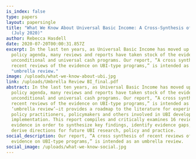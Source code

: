 ```yaml
---
is_index: false
type: papers
layout: papersingle
title: "What We Know About Universal Basic Income: A Cross-Synthesis of Reviews
  (July 2020)"
author: Rebecca Hasdell
date: 2020-07-20T00:00:31.857Z
excerpt: In the last ten years, as Universal Basic Income has moved up the
  policy agenda, many reviews and reports have taken stock of the evidence on
  unconditional and universal cash programs. Our report, “A cross synthesis of
  recent reviews of the evidence on UBI-type programs,” is intended as an
  "umbrella review."
image: /uploads/what-we-know-about-ubi.jpg
link: /uploads/Umbrella Review BI_final.pdf
abstract: In the last ten years, as Universal Basic Income has moved up the
  policy agenda, many reviews and reports have taken stock of the evidence on
  unconditional and universal cash programs. Our report, “A cross synthesis of
  recent reviews of the evidence on UBI-type programs,” is intended as an
  ‘umbrella review’—it provides a roadmap to the literature for experimenters,
  policy practitioners, policymakers and others involved in UBI development and
  implementation. This report compiles and critically examines 16 reviews of the
  evidence in order to synthesize key findings, identify evidence gaps, and
  derive directions for future UBI research, policy and practice.
social_description: Our report, “A cross synthesis of recent reviews of the
  evidence on UBI-type programs,” is intended as an umbrella review.
social_image: /uploads/what-we-know-social.jpg
---
```

